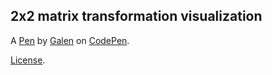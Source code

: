 2x2 matrix transformation visualization
---------------------------------------


A [Pen](https://codepen.io/Strykir/pen/JjmJMPp) by [Galen](https://codepen.io/Strykir) on [CodePen](https://codepen.io).

[License](https://codepen.io/license/pen/JjmJMPp).